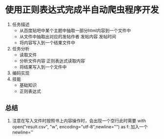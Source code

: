 # 使用正则表达式完成半自动爬虫程序开发
1. 任务描述
    - 从百度贴吧中某个主题中抽取一部分html内容到一个文件中
    - 从文件中抽取出对应的发帖作者 发帖内容 发帖时间
    - 将内容写入到一个结果文件中
2. 任务分析
    - 读取文件
    - 分析文件内容 正则表达式读取内容
    - 将结果写入到一个文件中
3. 编码实现
4. 技能
    - 基础知识
    - 正则表达式
    
## 总结
1. 注意在写入文件时按照书上内容操作时，会出现一个空行此时需要
   with open("result.csv", "w", encoding="utf-8",newline="") as f:
   加入一个newline=''